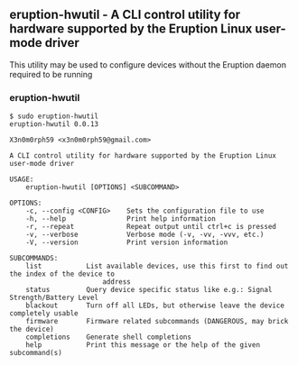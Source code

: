 ## eruption-hwutil - A CLI control utility for hardware supported by the Eruption Linux user-mode driver

This utility may be used to configure devices without the Eruption daemon required to be running

### eruption-hwutil

```
$ sudo eruption-hwutil 
eruption-hwutil 0.0.13

X3n0m0rph59 <x3n0m0rph59@gmail.com>

A CLI control utility for hardware supported by the Eruption Linux user-mode driver

USAGE:
    eruption-hwutil [OPTIONS] <SUBCOMMAND>

OPTIONS:
    -c, --config <CONFIG>    Sets the configuration file to use
    -h, --help               Print help information
    -r, --repeat             Repeat output until ctrl+c is pressed
    -v, --verbose            Verbose mode (-v, -vv, -vvv, etc.)
    -V, --version            Print version information

SUBCOMMANDS:
    list           List available devices, use this first to find out the index of the device to
                       address
    status         Query device specific status like e.g.: Signal Strength/Battery Level
    blackout       Turn off all LEDs, but otherwise leave the device completely usable
    firmware       Firmware related subcommands (DANGEROUS, may brick the device)
    completions    Generate shell completions
    help           Print this message or the help of the given subcommand(s)

```
